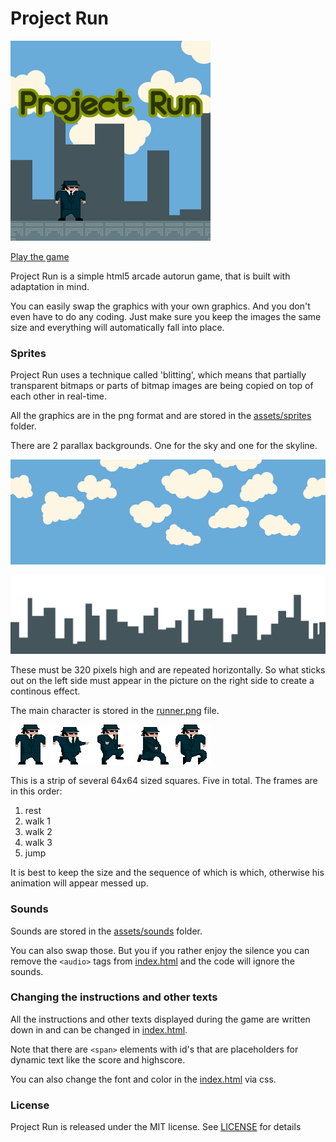 # Project Run

[![Play Project Run][screenshot]][screenshotlink]

[screenshot]: https://raw.githubusercontent.com/Quinten/projectrun/gh-pages/assets/screenshots/projectrun.png (Play Project Run)
[screenshotlink]: http://quinten.github.io/projectrun/

[Play the game](http://quinten.github.io/projectrun/)

Project Run is a simple html5 arcade autorun game, that is built with adaptation in mind.

You can easily swap the graphics with your own graphics. And you don't even have to do any coding. Just make sure you keep the images the same size and everything will automatically fall into place.

### Sprites

Project Run uses a technique called 'blitting', which means that partially transparent bitmaps or parts of bitmap images are being copied on top of each other in real-time.

All the graphics are in the png format and are stored in the [assets/sprites](https://github.com/Quinten/projectrun/tree/gh-pages/assets/sprites) folder.

There are 2 parallax backgrounds. One for the sky and one for the skyline.

![sky](https://raw.githubusercontent.com/Quinten/projectrun/gh-pages/assets/sprites/sky.png)

![skyline](https://raw.githubusercontent.com/Quinten/projectrun/gh-pages/assets/sprites/skyline.png)

These must be 320 pixels high and are repeated horizontally. So what sticks out on the left side must appear in the picture on the right side to create a continous effect.

The main character is stored in the [runner.png](https://raw.githubusercontent.com/Quinten/projectrun/gh-pages/assets/sprites/runner.png) file.

![runner](https://raw.githubusercontent.com/Quinten/projectrun/gh-pages/assets/sprites/runner.png)

This is a strip of several 64x64 sized squares. Five in total. The frames are in this order:

1. rest
2. walk 1
3. walk 2
4. walk 3
5. jump

It is best to keep the size and the sequence of which is which, otherwise his animation will appear messed up.

### Sounds

Sounds are stored in the [assets/sounds](https://github.com/Quinten/projectrun/tree/gh-pages/assets/sounds) folder. 

You can also swap those. But you if you rather enjoy the silence you can remove the `<audio>` tags from [index.html](https://github.com/Quinten/projectrun/tree/gh-pages/index.html) and the code will ignore the sounds.

### Changing the instructions and other texts

All the instructions and other texts displayed during the game are written down in and can be changed in [index.html](https://github.com/Quinten/projectrun/tree/gh-pages/index.html).

Note that there are `<span>` elements with id's that are placeholders for dynamic text like the score and highscore.

You can also change the font and color in the [index.html](https://github.com/Quinten/projectrun/tree/gh-pages/index.html) via css.

### License

Project Run is released under the MIT license. See [LICENSE](https://github.com/Quinten/projectrun/blob/gh-pages/LICENSE) for details
